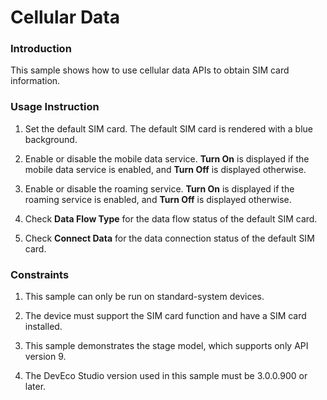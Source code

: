 # Cellular Data

### Introduction

This sample shows how to use cellular data APIs to obtain SIM card information.

### Usage Instruction

1. Set the default SIM card. The default SIM card is rendered with a blue background.

2. Enable or disable the mobile data service. **Turn On** is displayed if the mobile data service is enabled, and **Turn Off** is displayed otherwise.

3. Enable or disable the roaming service. **Turn On** is displayed if the roaming service is enabled, and **Turn Off** is displayed otherwise.

4. Check **Data Flow Type** for the data flow status of the default SIM card.

5. Check **Connect Data** for the data connection status of the default SIM card.

### Constraints

1. This sample can only be run on standard-system devices.

2. The device must support the SIM card function and have a SIM card installed.

3. This sample demonstrates the stage model, which supports only API version 9.

4. The DevEco Studio version used in this sample must be 3.0.0.900 or later.
